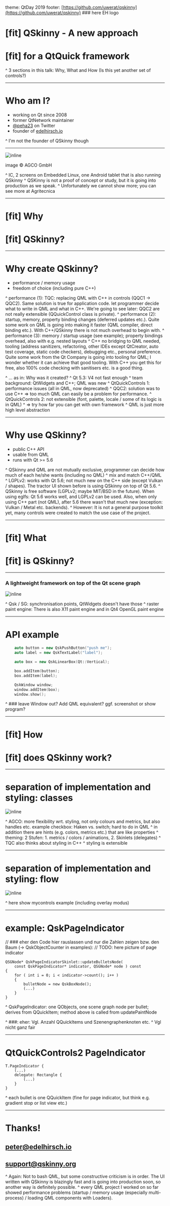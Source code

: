 theme: QtDay 2019
footer: [https://github.com/uwerat/qskinny](https://github.com/uwerat/qskinny) ### here EH logo


# [fit] QSkinny - A new approach
# [fit] for a QtQuick framework

^ 3 sections in this talk: Why, What and How (Is this yet another set of controls?)

---

# Who am I?

- working on Qt since 2008
- former QtNetwork maintainer
- [@peha23](https://twitter.com/peha23) on Twitter
- founder of [edelhirsch.io](https://www.edelhirsch.io)

^ I'm not the founder of QSkinny though

---

![inline](AGCO-Ui.jpeg)

image © AGCO GmbH

^ IC, 2 screens on Embedded Linux, one Android tablet that is also running QSkinny
^ QSKinny is not a proof of concept or study, but it is going into production as we speak. 
^ Unfortunately we cannot show more; you can see more at Agritecnica

---

# [fit] Why
# [fit] QSkinny?

---

# Why create QSkinny?

- performance / memory usage
- freedom of choice (including pure C++)

^ performance (1): TQC: replacing QML with C++ in controls (QQC1 -> QQC2). Same solution is true for application code. let programmer decide what to write in QML and what in C++. We're going to see later: QQC2 are not really extensible (QQuickControl class is private).
^ performance (2): startup, memory, property binding changes (deferred updates etc.). Quite some work on QML is going into making it faster (QML compiler, direct binding etc.). With C++/QSkinny there is not much overhead to begin with.
^ performance (3): memory / startup usage (see example); property bindings overhead, also with e.g. nested layouts
^ C++ no bridging to QML needed, tooling (address sanitizers, refactoring, other IDEs except QtCreator, auto test coverage, static code checkers), debugging etc., personal preference. Quite some work from the Qt Company is going into tooling for QML; I wonder whether it can achieve that good tooling. With C++ you get this for free, also 100% code checking with sanitisers etc. is a good thing.

^ ... as in: Why was it created?
^ Qt 5.3: V4 not fast enough
^ team background: QtWidgets and C++; QML was new
^ QtQuickControls 1: performance issues (all in QML, now deprecated)
^ QQC2: solution was to use C++ => too much QML can easily be a problem for performance.
^ QtQuickControls 2: not extensible (font, palette, locale / some of its logic is in QML)
^ => try how far you can get with own framework
^ QML is just more high level abstraction

---

# Why use QSkinny?

- public C++ API
- usable from QML
- runs with Qt >= 5.6

^ QSkinny and QML are not mutually exclusive, programmer can decide how much of each he/she wants (including no QML)
^ mix and match C++/QML
^ LGPLv2: works with Qt 5.6; not much new on the C++ side (except Vulkan / shapes). The tractor UI shown before is using QSkinny on top of Qt 5.6.
^ QSkinny is free software (LGPLv2; maybe MIT/BSD in the future). When using eglfs: Qt 5.6 works well, and LGPLv2 can be used. Also, when only using C++ part (not QML), after 5.6 there wasn't that much new (exception: Vulkan / Metal etc. backends).
^ However: It is not a general purpose toolkit yet, many controls were created to match the use case of the project.

---

# [fit] What
# [fit] is QSkinny?

---

### A lightweight framework on top of the Qt scene graph

![inline](QSkinny.png)

^ Qsk / SG: synchronisation points, QtWidgets doesn't have those
^ raster paint engine: There is also X11 paint engine and in Qt4 OpenGL paint engine

---

# API example

```c++
    auto button = new QskPushButton("push me");
    auto label = new QskTextLabel("label");

    auto box = new QskLinearBox(Qt::Vertical);

    box.addItem(button);
    box.addItem(label);

    QskWindow window;
    window.addItem(box);
    window.show();
```

^ ### leave Window out? Add QML equivalent? ggf. screenshot or show program?

---

# [fit] How
# [fit] does QSkinny work?

---

# separation of implementation and styling: classes

![inline](styling-classes.png)

^ AGCO: more flexibility wrt. styling, not only colours and metrics, but also handles etc. example checkbox: Haken vs. switch; hard to do in QML
^ in addition there are hints (e.g. colors, metrics etc.) that are like properties
^ theming: 2 Stufen: 1. metrics / colors / animations, 2. Skinlets (delegates)
^ TQC also thinks about styling in C++
^ styling is extensible

---

# separation of implementation and styling: flow

![inline](styling-flow.png)

^ here show mycontrols example (including overlay modus)

---

# example: QskPageIndicator

// ### eher den Code hier rauslassen und nur die Zahlen zeigen bzw. den Baum (-> QskObjectCounter in examples):
// TODO: here picture of page indicator

```
QSGNode* QskPageIndicatorSkinlet::updateBulletsNode(
    const QskPageIndicator* indicator, QSGNode* node ) const
{
    for ( int i = 0; i < indicator->count(); i++ )
    {
        bulletNode = new QskBoxNode();
        (...)
    }
}
```

^ QskPageIndicator: one QObjects, one scene graph node per bullet; derives from QQuickItem; method above is called from updatePaintNode

^ ###: eher: Vgl. Anzahl QQuickItems und Szenengraphenknoten etc.
^ Vgl nicht ganz fair

---

# QtQuickControls2 PageIndicator

```
T.PageIndicator {
    (...)
    delegate: Rectangle {
        (...)
    }
}
```

^ each bullet is one QQuickItem (fine for page indicator, but think e.g. gradient stop or list view etc.)

---

# Thanks!

## [peter@edelhirsch.io](mailto:peter@edelhirsch.io)
## [support@qskinny.org](mailto:support@qskinny.org)

^ Again: Not to bash QML, but some constructive criticism is in order. The UI written with QSkinny is blazingly fast and is going into production soon, so another way is definitely possible.
^ every QML project I worked on so far showed performance problems (startup / memory usage (especially multi-process) / loading QML components with Loaders).
